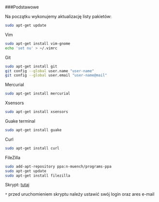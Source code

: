###Podstawowe

Na początku wykonujemy aktualizację listy pakietów:

```sh
sudo apt-get update
```

Vim

```sh
sudo apt-get install vim-gnome
echo 'set nu' > ~/.vimrc
```

Git

```sh
sudo apt-get install git
git config --global user.name "user-name"
git config --global user.email "user-name@mail"
```

Mercurial

```sh
sudo apt-get install mercurial
```

Xsensors

```sh
sudo apt-get install xsensors
```

Guake terminal

```sh
sudo apt-get install guake
```

Curl

```sh
sudo apt-get install curl
```

FileZilla

```sh
sudo add-apt-repository ppa:n-muench/programs-ppa
sudo apt-get update
sudo apt-get install filezilla
```

Skrypt: [tutaj](./scripts/basics.sh)

`*` przed uruchomieniem skryptu należy ustawić swój login oraz ares e-mail
